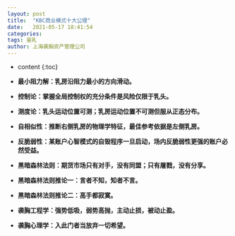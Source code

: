 ```yaml
---
layout: post
title:  "KBC商业模式十大公理"
date:   2021-05-17 18:41:54
categories: 
tags: 鉴乳
author: 上海袭胸资产管理公司
---
```


* content
{:toc}

* **最小阻力解：乳房沿阻力最小的方向滑动。**
* **控制论：掌握全局控制权的充分条件是风险仅限于乳头。**
* **测度论：乳头运动位置可测；乳房运动位置不可测但服从正态分布。**
* **自相似性：推断右侧乳房的物理学特征，最佳参考依据是左侧乳房。**
* **反脆弱性：某账户心智模式的自毁程序一旦启动，场内反脆弱性更强的账户必然受益。**
* **黑暗森林法则：期货市场只有对手，没有同盟；只有屠戮，没有分享。**
* **黑暗森林法则推论一：言者不知，知者不言。**
* **黑暗森林法则推论二：高手都寂寞。**
* **袭胸工程学：强势低吸，弱势高抛，主动止损，被动止盈。**
* **袭胸心理学：入此门者当放弃一切希望。**
